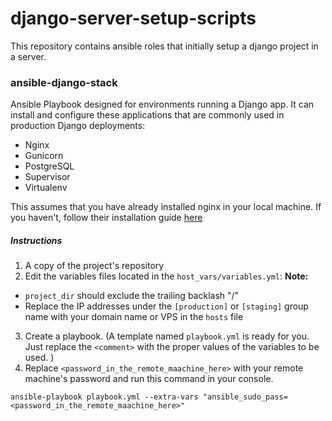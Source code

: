 # django-server-setup-scripts
This repository contains ansible roles that initially setup a django project in a server.

### ansible-django-stack
Ansible Playbook designed for environments running a Django app.  It can install and configure these applications that are commonly used in production Django deployments:

- Nginx
- Gunicorn
- PostgreSQL
- Supervisor
- Virtualenv

This assumes that you have already installed nginx in your local machine. If you haven't, follow their installation guide [here](https://www.nginx.com/resources/admin-guide/installing-nginx-open-source/) 

##### Instructions
1. A copy of the project's repository
2.  Edit the variables files located in the `host_vars/variables.yml`:
**Note:**
- `project_dir` should exclude the trailing backlash "/"
- Replace the IP addresses under the `[production]` or `[staging]` group name with your domain name or VPS in the `hosts` file 
3. Create a playbook. (A template named `playbook.yml` is ready for you. Just replace the `<comment>` with the proper values of the variables to be used. )
4. Replace `<password_in_the_remote_maachine_here>` with your remote machine's password and run this command in your console.
```
ansible-playbook playbook.yml --extra-vars "ansible_sudo_pass=<password_in_the_remote_maachine_here>"
```
